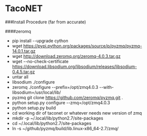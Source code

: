 TacoNET
=======

###Install Procedure (far from accurate)


####zeromq
* pip install --upgrade cython
* wget https://pypi.python.org/packages/source/p/pyzmq/pyzmq-14.0.1.tar.gz
* wget http://download.zeromq.org/zeromq-4.0.3.tar.gz
* wget --no-check-certificate https://download.libsodium.org/libsodium/releases/libsodium-0.4.5.tar.gz
* untar all
* libsodium ./configure
* zeromq ./configure --prefix=/opt/zmq4.0.3 --with-libsodium=/usr/local/lib/
* pyzmq git clone https://github.com/zeromq/pyzmq.git .
* python setup.py configure --zmq=/opt/zmq4.0.3
* python setup.py build
* cd working dir of taconet or whatever needs new version of zmq
* mkdir -p ~/.local/lib/python2.7/site-packages
* cd ~/.local/lib/python2.7/site-packages
* ln -s ~/github/pyzmq/build/lib.linux-x86_64-2.7/zmq/

